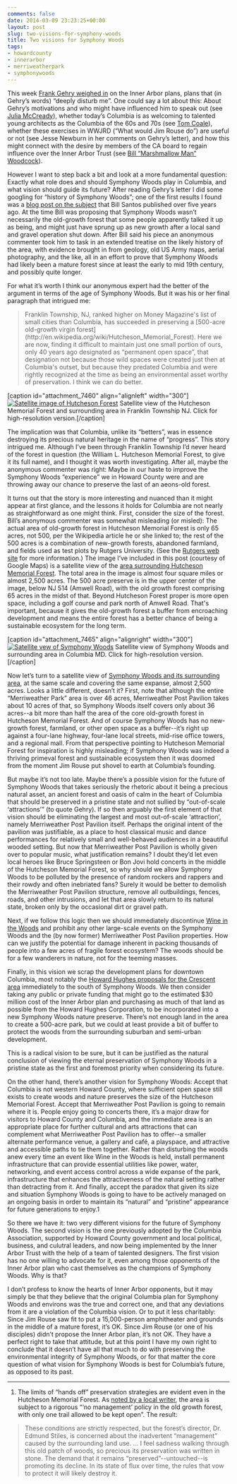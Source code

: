 ```yaml
---
comments: false
date: 2014-03-09 23:23:25+00:00
layout: post
slug: two-visions-for-symphony-woods
title: Two visions for Symphony Woods
tags:
- howardcounty
- innerarbor
- merriweatherpark
- symphonywoods
---
```


This week [Frank Gehry weighed in](http://www.baltimoresun.com/news/opinion/readersrespond/bs-ed-gehry-letter-20140305,0,7337796.story) on the Inner Arbor plans, plans that (in Gehry’s words) “deeply disturb me”. One could say a lot about this: About Gehry’s motivations and who might have influenced him to speak out (see [Julia McCready](http://villagegreentownsquared.blogspot.com/2014/03/saturday-linkety-links.html)), whether today’s Columbia is as welcoming to talented young architects as the Columbia of the 60s and 70s (see [Tom Coale](http://www.hocorising.com/2014/03/young-new-architect-from-out-of-state.html)), whether these exercises in WWJRD (“What would Jim Rouse do”) are useful or not (see Jesse Newburn in her comments on Gehry’s letter), and how this might connect with the desire by members of the CA board to regain influence over the Inner Arbor Trust (see [Bill “Marshmallow Man” Woodcock](http://53beersontap.typepad.com/53beers/2014/03/the-ca-board-solving-problems-that-dont-exist-since-1967.html)).

However I want to step back a bit and look at a more fundamental question: Exactly what role does and should Symphony Woods play in Columbia, and what vision should guide its future? After reading Gehry’s letter I did some googling for “history of Symphony Woods”; one of the first results I found was a [blog post on the subject](http://columbiacompass.blogspot.com/2008/08/symphony-woods-history.html) that Bill Santos published over five years ago. At the time Bill was proposing that Symphony Woods wasn’t necessarily the old-growth forest that some people apparently talked it up as being, and might just have sprung up as new growth after a local sand and gravel operation shut down. After Bill said his piece an anonymous commenter took him to task in an extended treatise on the likely history of the area, with evidence brought in from geology, old US Army maps, aerial photography, and the like, all in an effort to prove that Symphony Woods had likely been a mature forest since at least the early to mid 19th century, and possibly quite longer.

For what it’s worth I think our anonymous expert had the better of the argument in terms of the age of Symphony Woods. But it was his or her final paragraph that intrigued me:

<blockquote>Franklin Township, NJ, ranked higher on Money Magazine's list of small cities than Columbia, has succeeded in preserving a [500-acre old-growth virgin forest](http://en.wikipedia.org/wiki/Hutcheson_Memorial_Forest). Here we are now, finding it difficult to maintain just one small portion of ours, only 40 years ago designated as “permanent open space”, that designation not because those wild spaces were created just then at Columbia's outset, but because they predated Columbia and were rightly recognized at the time as being an environmental asset worthy of preservation. I think we can do better.</blockquote>



[caption id="attachment_7460" align="alignleft" width="300"][![Satellite image of Hutcheson Forest](http://hecker.files.wordpress.com/2014/03/hutcheson-memorial-forest-surroundings.png?w=300)](http://hecker.files.wordpress.com/2014/03/hutcheson-memorial-forest-surroundings.png) Satellite view of the Hutcheson Memorial Forest and surrounding area in Franklin Township NJ. Click for high-resolution version.[/caption]

The implication was that Columbia, unlike its “betters”, was in essence destroying its precious natural heritage in the name of “progress”. This story intrigued me. Although I’ve been through Franklin Township I’d never heard of the forest in question (the William L. Hutcheson Memorial Forest, to give it its full name), and I thought it was worth investigating. After all, maybe the anonymous commenter was right: Maybe in our haste to improve the Symphony Woods “experience” we in Howard County were and are throwing away our chance to preserve the last of an aeons-old forest.

It turns out that the story is more interesting and nuanced than it might appear at first glance, and the lessons it holds for Columbia are not nearly as straightforward as one might think. First, consider the size of the forest. Bill’s anonymous commenter was somewhat misleading (or misled): The actual area of old-growth forest in Hutcheson Memorial Forest is only 65 acres, not 500, per the Wikipedia article he or she linked to; the rest of the 500 acres is a combination of new-growth forests, abandoned farmland, and fields used as test plots by Rutgers University. (See the [Rutgers web site](http://rci.rutgers.edu/~hmforest/) for more information.) The image I’ve included in this post (courtesy of Google Maps) is a satellite view of the [area surrounding Hutcheson Memorial Forest](https://www.google.com/maps/@40.4967415,-74.5658505,2910m/data=!3m1!1e3). The total area in the image is almost four square miles or almost 2,500 acres. The 500 acre preserve is in the upper center of the image, below NJ 514 (Amwell Road), with the old growth forest comprising 65 acres in the midst of that. Beyond Hutcheson Forest proper is more open space, including a golf course and park north of Amwell Road. That's important, because it gives the old-growth forest a buffer from encroaching development and means the entire forest has a better chance of being a sustainable ecosystem for the long term.

[caption id="attachment_7465" align="alignright" width="300"][![Satellite vew of Symphony Woods](http://hecker.files.wordpress.com/2014/03/symphony-woods-surroundings.png?w=300)](http://hecker.files.wordpress.com/2014/03/symphony-woods-surroundings.png) Satellite view of Symphony Woods and surrounding area in Columbia MD. Click for high-resolution version.[/caption]

Now let’s turn to a satellite view of [Symphony Woods and its surrounding area](https://www.google.com/maps/@39.2080497,-76.8616696,2980m/data=!3m1!1e3), at the same scale and covering the same expanse, almost 2,500 acres. Looks a little different, doesn’t it? First, note that although the entire “Merriweather Park” area is over 46 acres, Merriweather Post Pavilion takes about 10 acres of that, so Symphony Woods itself covers only about 36 acres--a bit more than half the area of the core old-growth forest in Hutcheson Memorial Forest. And of course Symphony Woods has no new-growth forest, farmland, or other open space as a buffer--it’s right up against a four-lane highway, four-lane local streets, mid-rise office towers, and a regional mall. From that perspective pointing to Hutcheson Memorial Forest for inspiration is highly misleading; if Symphony Woods was indeed a thriving primeval forest and sustainable ecosystem then it was doomed from the moment Jim Rouse put shovel to earth at Columbia’s founding.

But maybe it’s not too late. Maybe there’s a possible vision for the future of Symphony Woods that takes seriously the rhetoric about it being a precious natural asset, an ancient forest and oasis of calm in the heart of Columbia that should be preserved in a pristine state and not sullied by “out-of-scale ‘attractions’” (to quote Gehry). If so then arguably the first element of that vision should be eliminating the largest and most out-of-scale ‘attraction’, namely Merriweather Post Pavilion itself. Perhaps the original intent of the pavilion was justifiable, as a place to host classical music and dance performances for relatively small and well-behaved audiences in a beautiful wooded setting. But now that Merriweather Post Pavilion is wholly given over to popular music, what justification remains? I doubt they’d let even local heroes like Bruce Springsteen or Bon Jovi hold concerts in the middle of the Hutcheson Memorial Forest, so why should we allow Symphony Woods to be polluted by the presence of random rockers and rappers and their rowdy and often inebriated fans? Surely it would be better to demolish the Merriweather Post Pavilion structure, remove all outbuildings, fences, roads, and other intrusions, and let that area slowly return to its natural state, broken only by the occasional dirt or gravel path.

Next, if we follow this logic then we should immediately discontinue [Wine in the Woods](http://www.wineinthewoods.com/) and prohibit any other large-scale events on the Symphony Woods and the (by now former) Merriweather Post Pavilion properties. How can we justify the potential for damage inherent in packing thousands of people into a few acres of fragile forest ecosystem? The woods should be for a few wanderers in nature, not for the teeming masses.

Finally, in this vision we scrap the development plans for downtown Columbia, most notably the [Howard Hughes proposals for the Crescent area](http://columbia.patch.com/groups/downtown-columbia-development/p/developers-plan-to-attract-business-in-crescent) immediately to the south of Symphony Woods. We then consider taking any public or private funding that might go to the estimated $30 million cost of the Inner Arbor plan and purchasing as much of that land as possible from the Howard Hughes Corporation, to be incorporated into a new Symphony Woods nature preserve. There’s not enough land in the area to create a 500-acre park, but we could at least provide a bit of buffer to protect the woods from the surrounding suburban and semi-urban development.

This is a radical vision to be sure, but it can be justified as the natural conclusion of viewing the eternal preservation of Symphony Woods in a pristine state as the first and foremost priority when considering its future.

On the other hand, there’s another vision for Symphony Woods: Accept that Columbia is not western Howard County, where sufficient open space still exists to create woods and nature preserves the size of the Hutcheson Memorial Forest. Accept that Merriweather Post Pavilion is going to remain where it is. People enjoy going to concerts there, it’s a major draw for visitors to Howard County and Columbia, and the immediate area is an appropriate place for further cultural and arts attractions that can complement what Merriweather Post Pavilion has to offer--a smaller alternate performance venue, a gallery and café, a playspace, and attractive and accessible paths to tie them together. Rather than disturbing the woods anew every time an event like Wine in the Woods is held, install permanent infrastructure that can provide essential utilities like power, water, networking, and event access control across a wide expanse of the park, infrastructure that enhances the attractiveness of the natural setting rather than detracting from it. And finally, accept the paradox that given its size and situation Symphony Woods is going to have to be actively managed on an ongoing basis in order to maintain its “natural” and “pristine” appearance for future generations to enjoy.1

So there we have it: two very different visions for the future of Symphony Woods. The second vision is the one previously adopted by the Columbia Association, supported by Howard County government and local political, business, and culutral leaders, and now being implemented by the Inner Arbor Trust with the help of a team of talented designers. The first vision has no one willing to advocate for it, even among those opponents of the Inner Arbor plan who cast themselves as the champions of Symphony Woods. Why is that?

I don’t profess to know the hearts of Inner Arbor opponents, but it may simply be that they believe that the original Columbia plan for Symphony Woods and environs was the true and correct one, and that any deviations from it are a violation of the Columbia vision. Or to put it less charitably: Since Jim Rouse saw fit to put a 15,000-person amphitheater and grounds in the middle of a mature forest, it’s OK. Since Jim Rouse (or one of his disciples) didn’t propose the Inner Arbor plan, it’s not OK. They have a perfect right to take that attitude, but at this point I have my own right to conclude that it doesn’t have all that much to do with preserving the environmental integrity of Symphony Woods, or for that matter the core question of what vision for Symphony Woods is best for Columbia’s future, as opposed to its past.



* * *



1. The limits of “hands off” preservation strategies are evident even in the Hutcheson Memorial Forest. As [noted by a local writer](http://www.njskylands.com/pkhutch), the area is subject to a rigorous “‘no management’ policy in the old growth forest, with only one trail allowed to be kept open”. The result:

<blockquote>These conditions are strictly respected, but the forest’s director, Dr. Edmund Stiles, is concerned about the inadvertent “management” caused by the surrounding land use. … I feel sadness walking through this old patch of woods, so precious its preservation was written in stone. The demand that it remains “preserved”--untouched--is promoting its decline. In its state of flux over time, the rules that vow to protect it will likely destroy it.</blockquote>
